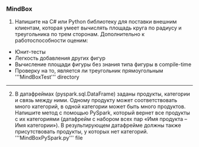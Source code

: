 ### MindBox
1. Напишите на C# или Python библиотеку для поставки внешним клиентам, которая умеет вычислять площадь круга по радиусу и треугольника по трем сторонам. Дополнительно к работоспособности оценим:
  - Юнит-тесты
  - Легкость добавления других фигур
  - Вычисление площади фигуры без знания типа фигуры в compile-time
  - Проверку на то, является ли треугольник прямоугольным
  '''MindBoxTest''' directory

---
2. В датафреймах (pyspark.sql.DataFrame) заданы продукты, категории и связь между ними. Одному продукту может соответствовать много категорий, в одной категории может быть много продуктов. Напишите метод с помощью PySpark, который вернет все продукты с их категориями (датафрейм с набором всех пар «Имя продукта – Имя категории»). В результирующем датафрейме должны также присутствовать продукты, у которых нет категорий.
   '''MindBoxPySpark.py''' file
